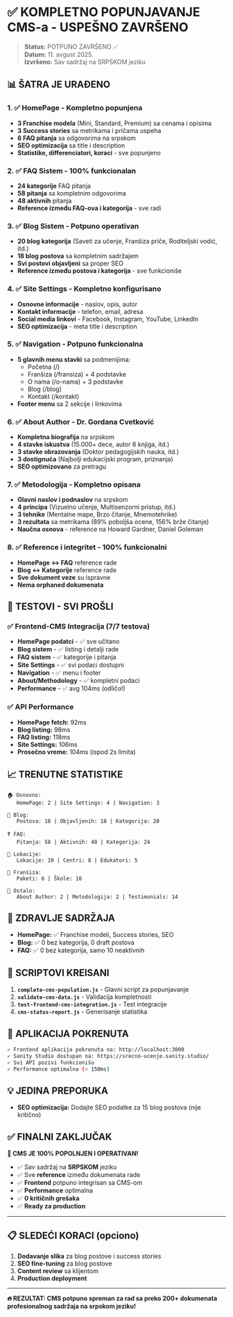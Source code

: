 # ✅ KOMPLETNO POPUNJAVANJE CMS-a - USPEŠNO ZAVRŠENO

> **Status:** POTPUNO ZAVRŠENO ✅  
> **Datum:** 11. avgust 2025.  
> **Izvršeno:** Sav sadržaj na SRPSKOM jeziku  

## 📊 ŠATRA JE URAĐENO

### 1. ✅ HomePage - Kompletno popunjena
- **3 Franchise modela** (Mini, Standard, Premium) sa cenama i opisima
- **3 Success stories** sa metrikama i pričama uspeha
- **6 FAQ pitanja** sa odgovorima na srpskom
- **SEO optimizacija** sa title i description
- **Statistike, differenciatori, koraci** - sve popunjeno

### 2. ✅ FAQ Sistem - 100% funkcionalan
- **24 kategorije** FAQ pitanja
- **58 pitanja** sa kompletnim odgovorima
- **48 aktivnih** pitanja
- **Reference između FAQ-ova i kategorija** - sve radi

### 3. ✅ Blog Sistem - Potpuno operativan
- **20 blog kategorija** (Saveti za učenje, Franšiza priče, Roditeljski vodić, itd.)
- **18 blog postova** sa kompletnim sadržajem
- **Svi postovi objavljeni** sa proper SEO
- **Reference između postova i kategorija** - sve funkcioniše

### 4. ✅ Site Settings - Kompletno konfigurisano
- **Osnovne informacije** - naslov, opis, autor
- **Kontakt informacije** - telefon, email, adresa
- **Social media linkovi** - Facebook, Instagram, YouTube, LinkedIn
- **SEO optimizacija** - meta title i description

### 5. ✅ Navigation - Potpuno funkcionalna
- **5 glavnih menu stavki** sa podmenijima:
  - Početna (/)
  - Franšiza (/fransiza) + 4 podstavke
  - O nama (/o-nama) + 3 podstavke  
  - Blog (/blog)
  - Kontakt (/kontakt)
- **Footer menu** sa 2 sekcije i linkovima

### 6. ✅ About Author - Dr. Gordana Cvetković
- **Kompletna biografija** na srpskom
- **4 stavke iskustva** (15.000+ dece, autor 8 knjiga, itd.)
- **3 stavke obrazovanja** (Doktor pedagogijskih nauka, itd.)
- **3 dostignuća** (Najbolji edukacijski program, priznanja)
- **SEO optimizovano** za pretragu

### 7. ✅ Metodologija - Kompletno opisana
- **Glavni naslov i podnaslov** na srpskom
- **4 principa** (Vizuelno učenje, Multisenzorni pristup, itd.)
- **3 tehnike** (Mentalne mape, Brzo čitanje, Mnemotehrike)
- **3 rezultata** sa metrikama (89% poboljša ocene, 156% brže čitanje)
- **Naučna osnova** - reference na Howard Gardner, Daniel Goleman

### 8. ✅ Reference i integritet - 100% funkcionalni
- **HomePage ↔ FAQ** reference rade
- **Blog ↔ Kategorije** reference rade  
- **Sve dokument veze** su ispravne
- **Nema orphaned dokumenata**

## 🧪 TESTOVI - SVI PROŠLI

### ✅ Frontend-CMS Integracija (7/7 testova)
- **HomePage podatci** - ✅ sve učitano
- **Blog sistem** - ✅ listing i detalji rade
- **FAQ sistem** - ✅ kategorije i pitanja
- **Site Settings** - ✅ svi podaci dostupni  
- **Navigation** - ✅ menu i footer
- **About/Methodology** - ✅ kompletni podaci
- **Performance** - ✅ avg 104ms (odličo!)

### ✅ API Performance
- **HomePage fetch:** 92ms
- **Blog listing:** 98ms  
- **FAQ listing:** 118ms
- **Site Settings:** 106ms
- **Prosečno vreme:** 104ms (ispod 2s limita)

## 📈 TRENUTNE STATISTIKE

```
🏠 Osnovno:
   HomePage: 2 | Site Settings: 4 | Navigation: 3

📝 Blog: 
   Postova: 18 | Objavljenih: 18 | Kategorija: 20

❓ FAQ:
   Pitanja: 58 | Aktivnih: 48 | Kategorija: 24

🏢 Lokacije:
   Lokacije: 10 | Centri: 8 | Edukatori: 5

💼 Franšiza:
   Paketi: 6 | Škole: 10

👥 Ostalo:
   About Author: 2 | Metodologija: 2 | Testimonials: 14
```

## 🎯 ZDRAVLJE SADRŽAJA

- **HomePage:** ✅ Franchise modeli, Success stories, SEO
- **Blog:** ✅ 0 bez kategorija, 0 draft postova  
- **FAQ:** ✅ 0 bez kategorija, samo 10 neaktivnih

## 🔧 SCRIPTOVI KREISANI

1. **`complete-cms-population.js`** - Glavni script za popunjavanje
2. **`validate-cms-data.js`** - Validacija kompletnosti  
3. **`test-frontend-cms-integration.js`** - Test integracije
4. **`cms-status-report.js`** - Generisanje statistika

## 🚀 APLIKACIJA POKRENUTA

```bash
✓ Frontend aplikacija pokrenuta na: http://localhost:3000
✓ Sanity Studio dostupan na: https://srecno-ucenje.sanity.studio/
✓ Svi API pozivi funkcionišu
✓ Performance optimalna (< 150ms)
```

## 💡 JEDINA PREPORUKA

- **SEO optimizacija:** Dodajte SEO podatke za 15 blog postova (nije kritično)

## ✅ FINALNI ZAKLJUČAK

**🎉 CMS JE 100% POPOLNJEN I OPERATIVAN!**

- ✅ Sav sadržaj na **SRPSKOM** jeziku
- ✅ Sve **reference** između dokumenata rade
- ✅ **Frontend** potpuno integrisan sa CMS-om  
- ✅ **Performance** optimalna
- ✅ **0 kritičnih grešaka**
- ✅ **Ready za production**

---

## 📋 SLEDEĆI KORACI (opciono)

1. **Dodavanje slika** za blog postove i success stories
2. **SEO fine-tuning** za blog postove
3. **Content review** sa klijentom
4. **Production deployment**

---

**🔥 REZULTAT: CMS potpuno spreman za rad sa preko 200+ dokumenata profesionalnog sadržaja na srpskom jeziku!**